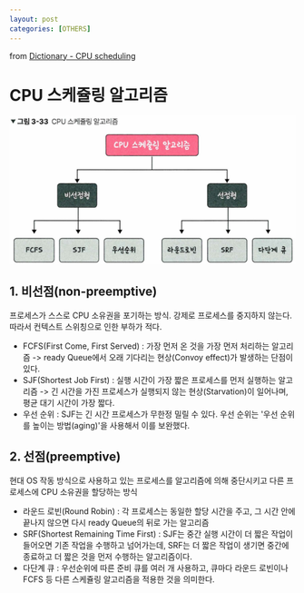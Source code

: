 ```yaml
---
layout: post
categories: [OTHERS]
---
```

from [Dictionary - CPU scheduling](https://github.com/newkayak12/Dictionary/blob/master/cs/CpuSchedule.md)


# CPU 스케쥴링 알고리즘

![](/assets/img/cpuSchedule.png)

## 1. 비선점(non-preemptive)
프로세스가 스스로 CPU 소유권을 포기하는 방식. 강제로 프로세스를 중지하지 않는다. 따라서 컨텍스트 스위칭으로 인한 부하가 적다.

- FCFS(First Come, First Served) : 가장 먼저 온 것을 가장 먼저 처리하는 알고리즘 -> ready Queue에서 오래 기다리는 현상(Convoy effect)가 발생하는 단점이 있다. 
- SJF(Shortest Job First) : 실행 시간이 가장 짧은 프로세스를 먼저 실행하는 알고리즘 -> 긴 시간을 가진 프로세스가 실행되지 않는 현상(Starvation)이 일어나며, 평균 대기 시간이 가장 짧다. 
- 우선 순위 : SJF는 긴 시간 프로세스가 무한정 밀릴 수 있다. 우선 순위는 '우선 순위를 높이는 방법(aging)'을 사용해서 이를 보완했다. 

## 2. 선점(preemptive)
현대 OS 작동 방식으로 사용하고 있는 프로세스를 알고리즘에 의해 중단시키고 다른 프로세스에 CPU 소유권을 할당하는 방식 

- 라운드 로빈(Round Robin) : 각 프로세스는 동일한 할당 시간을 주고, 그 시간 안에 끝나지 않으면 다시 ready Queue의 뒤로 가는 알고리즘 
- SRF(Shortest Remaining Time First) : SJF는 중간 실행 시간이 더 짧은 작업이 들어오면 기존 작업을 수행하고 넘어가는데, SRF는 더 짧은 작업이 생기면 중간에 종료하고 더 짧은 것을 먼저 수행하는 알고리즘이다.
- 다단계 큐 : 우선순위에 따른 준비 큐를 여러 개 사용하고, 큐마다 라운드 로빈이나 FCFS 등 다른 스케쥴링 알고리즘을 적용한 것을 의미한다. 


